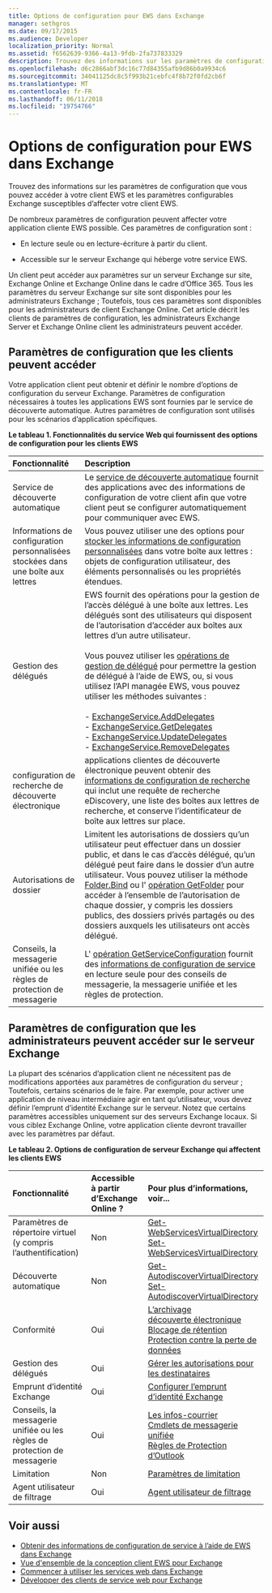 ```yaml
---
title: Options de configuration pour EWS dans Exchange
manager: sethgros
ms.date: 09/17/2015
ms.audience: Developer
localization_priority: Normal
ms.assetid: f6562639-9366-4a13-9fdb-2fa737833329
description: Trouvez des informations sur les paramètres de configuration que vous pouvez accéder à votre client EWS et les paramètres configurables Exchange susceptibles d’affecter votre client EWS.
ms.openlocfilehash: d6c2866abf3dc16c77d84355afb9d86b0a9934c6
ms.sourcegitcommit: 34041125dc8c5f993b21cebfc4f8b72f0fd2cb6f
ms.translationtype: MT
ms.contentlocale: fr-FR
ms.lasthandoff: 06/11/2018
ms.locfileid: "19754766"
---
```

# <a name="configuration-options-for-ews-in-exchange"></a>Options de configuration pour EWS dans Exchange

Trouvez des informations sur les paramètres de configuration que vous pouvez accéder à votre client EWS et les paramètres configurables Exchange susceptibles d’affecter votre client EWS. 
  
De nombreux paramètres de configuration peuvent affecter votre application cliente EWS possible. Ces paramètres de configuration sont : 
  
- En lecture seule ou en lecture-écriture à partir du client.
    
- Accessible sur le serveur Exchange qui héberge votre service EWS.
    
Un client peut accéder aux paramètres sur un serveur Exchange sur site, Exchange Online et Exchange Online dans le cadre d’Office 365. Tous les paramètres du serveur Exchange sur site sont disponibles pour les administrateurs Exchange ; Toutefois, tous ces paramètres sont disponibles pour les administrateurs de client Exchange Online. Cet article décrit les clients de paramètres de configuration, les administrateurs Exchange Server et Exchange Online client les administrateurs peuvent accéder.
  
## <a name="configuration-settings-that-clients-can-access"></a>Paramètres de configuration que les clients peuvent accéder

Votre application client peut obtenir et définir le nombre d’options de configuration du serveur Exchange. Paramètres de configuration nécessaires à toutes les applications EWS sont fournies par le service de découverte automatique. Autres paramètres de configuration sont utilisés pour les scénarios d’application spécifiques. 
  
**Le tableau 1. Fonctionnalités du service Web qui fournissent des options de configuration pour les clients EWS**

|**Fonctionnalité**|**Description**|
|:-----|:-----|
|Service de découverte automatique  <br/> |Le [service de découverte automatique](autodiscover-for-exchange.md) fournit des applications avec des informations de configuration de votre client afin que votre client peut se configurer automatiquement pour communiquer avec EWS.  <br/> |
|Informations de configuration personnalisées stockées dans une boîte aux lettres  <br/> |Vous pouvez utiliser une des options pour [stocker les informations de configuration personnalisées](persistent-application-settings-in-ews-in-exchange.md) dans votre boîte aux lettres : objets de configuration utilisateur, des éléments personnalisés ou les propriétés étendues.  <br/> |
|Gestion des délégués  <br/> | EWS fournit des opérations pour la gestion de l’accès délégué à une boîte aux lettres. Les délégués sont des utilisateurs qui disposent de l’autorisation d’accéder aux boîtes aux lettres d’un autre utilisateur.<br/><br/>  Vous pouvez utiliser les [opérations de gestion de délégué](http://msdn.microsoft.com/en-us/library/bb409286%28v=exchg.150%29.aspx#bk_delegate_management) pour permettre la gestion de délégué à l’aide de EWS, ou, si vous utilisez l’API managée EWS, vous pouvez utiliser les méthodes suivantes :<br/><br/>- [ExchangeService.AddDelegates](http://msdn.microsoft.com/en-us/library/microsoft.exchange.webservices.data.exchangeservice.adddelegates%28v=exchg.80%29.aspx) <br/>- [ExchangeService.GetDelegates](http://msdn.microsoft.com/en-us/library/microsoft.exchange.webservices.data.exchangeservice.getdelegates%28v=exchg.80%29.aspx) <br/>- [ExchangeService.UpdateDelegates](http://msdn.microsoft.com/en-us/library/microsoft.exchange.webservices.data.exchangeservice.updatedelegates%28v=exchg.80%29.aspx) <br/>- [ExchangeService.RemoveDelegates](http://msdn.microsoft.com/en-us/library/microsoft.exchange.webservices.data.exchangeservice.removedelegates%28v=exchg.80%29.aspx) <br/> |
|configuration de recherche de découverte électronique  <br/> |applications clientes de découverte électronique peuvent obtenir des [informations de configuration de recherche](http://msdn.microsoft.com/library/8a54a6dc-110c-4972-a8bc-5ddb43c4b857%28Office.15%29.aspx) qui inclut une requête de recherche eDiscovery, une liste des boîtes aux lettres de recherche, et conserve l’identificateur de boîte aux lettres sur place.  <br/> |
|Autorisations de dossier  <br/> |Limitent les autorisations de dossiers qu’un utilisateur peut effectuer dans un dossier public, et dans le cas d’accès délégué, qu’un délégué peut faire dans le dossier d’un autre utilisateur. Vous pouvez utiliser la méthode [Folder.Bind](http://msdn.microsoft.com/en-us/library/microsoft.exchange.webservices.data.folder.bind%28v=exchg.80%29.aspx) ou l' [opération GetFolder](http://msdn.microsoft.com/library/355bcf93-dc71-4493-b177-622afac5fdb9%28Office.15%29.aspx) pour accéder à l’ensemble de l’autorisation de chaque dossier, y compris les dossiers publics, des dossiers privés partagés ou des dossiers auxquels les utilisateurs ont accès délégué.  <br/> |
|Conseils, la messagerie unifiée ou les règles de protection de messagerie  <br/> |L' [opération GetServiceConfiguration](http://msdn.microsoft.com/library/070cbfe5-325a-4955-8e4a-8230ea0459a7%28Office.15%29.aspx) fournit des [informations de configuration de service](how-to-get-service-configuration-information-by-using-ews-in-exchange.md) en lecture seule pour des conseils de messagerie, la messagerie unifiée et les règles de protection.  <br/> |
   
## <a name="configuration-settings-that-administrators-can-access-on-the-exchange-server"></a>Paramètres de configuration que les administrateurs peuvent accéder sur le serveur Exchange

La plupart des scénarios d’application client ne nécessitent pas de modifications apportées aux paramètres de configuration du serveur ; Toutefois, certains scénarios de le faire. Par exemple, pour activer une application de niveau intermédiaire agir en tant qu’utilisateur, vous devez définir l’emprunt d’identité Exchange sur le serveur. Notez que certains paramètres accessibles uniquement sur des serveurs Exchange locaux. Si vous ciblez Exchange Online, votre application cliente devront travailler avec les paramètres par défaut.
  
**Le tableau 2. Options de configuration de serveur Exchange qui affectent les clients EWS**

|**Fonctionnalité**|**Accessible à partir d’Exchange Online ?**|**Pour plus d’informations, voir...**|
|:-----|:-----|:-----|
|Paramètres de répertoire virtuel (y compris l’authentification)  <br/> |Non  <br/> |[Get-WebServicesVirtualDirectory](http://technet.microsoft.com/en-us/library/aa998810%28v=exchg.150%29.aspx) <br/> [Set-WebServicesVirtualDirectory](http://technet.microsoft.com/en-us/library/aa997233%28v=exchg.150%29.aspx) <br/> |
|Découverte automatique  <br/> |Non  <br/> |[Get-AutodiscoverVirtualDirectory](http://technet.microsoft.com/en-us/library/aa996819%28v=exchg.150%29.aspx) <br/> [Set-AutodiscoverVirtualDirectory](http://technet.microsoft.com/en-us/library/aa998601%28v=exchg.150%29.aspx) <br/> |
|Conformité  <br/> |Oui  <br/> |[L’archivage](http://technet.microsoft.com/en-us/library/dd979800%28v=exchg.150%29.aspx) <br/> [découverte électronique](http://technet.microsoft.com/en-us/library/dd298021%28v=exchg.150%29.aspx) <br/> [Blocage de rétention](http://technet.microsoft.com/en-us/library/dd335168%28v=exchg.150%29.aspx) <br/> [Protection contre la perte de données](http://technet.microsoft.com/en-us/library/jj150527%28v=exchg.150%29.aspx) <br/> |
|Gestion des délégués  <br/> |Oui  <br/> |[Gérer les autorisations pour les destinataires](http://technet.microsoft.com/en-us/library/jj919240%28v=exchg.150%29.aspx) <br/> |
|Emprunt d’identité Exchange  <br/> |Oui  <br/> |[Configurer l’emprunt d’identité Exchange](http://msdn.microsoft.com/en-us/library/bb204095%28EXCHG.140%29.aspx) <br/> |
|Conseils, la messagerie unifiée ou les règles de protection de messagerie  <br/> |Oui  <br/> |[Les infos-courrier](http://technet.microsoft.com/en-us/library/jj649091%28v=exchg.150%29.aspx) <br/> [Cmdlets de messagerie unifiée](http://technet.microsoft.com/en-us/library/aa997665%28v=exchg.150%29.aspx) <br/> [Règles de Protection d’Outlook](http://technet.microsoft.com/en-us/library/dd638178%28v=exchg.150%29.aspx) <br/> |
|Limitation  <br/> |Non  <br/> |[Paramètres de limitation](ews-throttling-in-exchange.md) <br/> |
|Agent utilisateur de filtrage  <br/> |Oui  <br/> |[Agent utilisateur de filtrage](how-to-control-access-to-ews-in-exchange.md) <br/> |
   
## <a name="see-also"></a>Voir aussi

- [Obtenir des informations de configuration de service à l’aide de EWS dans Exchange](how-to-get-service-configuration-information-by-using-ews-in-exchange.md)
- [Vue d'ensemble de la conception client EWS pour Exchange](ews-client-design-overview-for-exchange.md)   
- [Commencer à utiliser les services web dans Exchange](start-using-web-services-in-exchange.md)   
- [Développer des clients de service web pour Exchange](develop-web-service-clients-for-exchange.md)
    

